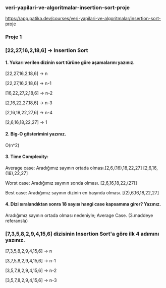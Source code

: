 ### veri-yapilari-ve-algoritmalar-insertion-sort-proje
https://app.patika.dev/courses/veri-yapilari-ve-algoritmalar/insertion-sort-proje


### Proje 1
### [22,27,16,2,18,6] -> Insertion Sort
#### 1.	Yukarı verilen dizinin sort türüne göre aşamalarını yazınız.
[22,27,16,2,18,6] 		-> n

[22,27,16,2,18,6] 		-> n-1

[16,22,27,2,18,6] 		-> n-2

[2,16,22,27,18,6] 		-> n-3

[2,16,18,22,27,6] 		-> n-4

[2,6,16,18,22,27] 		-> 1

#### 2.	Big-O gösterimini yazınız.
O(n^2)

#### 3.	Time Complexity: 
Average case: Aradığımız sayının ortada olması.[2,6,(16),18,22,27] [2,6,16,(18),22,27] 

Worst case: Aradığımız sayının sonda olması.  [2,6,16,18,22,(27)] 

Best case: Aradığımız sayının dizinin en başında olması. [(2),6,16,18,22,27] 

#### 4.	Dizi sıralandıktan sonra 18 sayısı hangi case kapsamına girer? Yazınız.
Aradığımız sayının ortada olması nedeniyle; Average Case. (3.maddeye referansla)



### [7,3,5,8,2,9,4,15,6] dizisinin Insertion Sort'a göre ilk 4 adımını yazınız.
[7,3,5,8,2,9,4,15,6]		-> n

[3,7,5,8,2,9,4,15,6]		-> n-1

[3,5,7,8,2,9,4,15,6]		-> n-2

[3,5,7,8,2,9,4,15,6]		-> n-3

